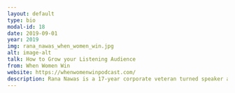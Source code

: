 ```yaml
---
layout: default
type: bio
modal-id: 18
date: 2019-09-01
year: 2019
img: rana_nawas_when_women_win.jpg
alt: image-alt
talk: How to Grow your Listening Audience
from: When Women Win
website: https://whenwomenwinpodcast.com/ 
description: Rana Nawas is a 17-year corporate veteran turned speaker and podcaster, on a mission to help women win. She does this through inspiring keynotes, strategic advisory and her podcast, When Women Win - a show where female role models from diverse backgrounds share inspirational stories and practical tools for success.
---
```

